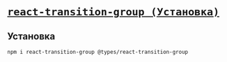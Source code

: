 # [`react-transition-group (Установка)`](./index.md)

## Установка

```bash
npm i react-transition-group @types/react-transition-group
```
